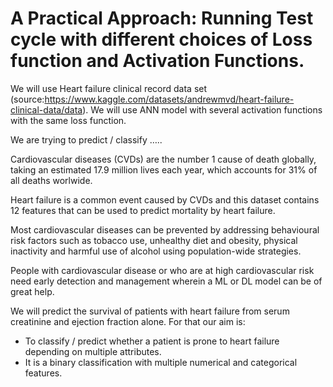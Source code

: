 # A Practical Approach: Running Test cycle with different choices of Loss function and Activation Functions.

We will use Heart failure clinical record data set (source:https://www.kaggle.com/datasets/andrewmvd/heart-failure-clinical-data/data). We will use ANN model with several activation functions with the same loss function.

We are trying to predict / classify …..  

Cardiovascular diseases (CVDs) are the number 1 cause of death globally, taking an estimated 17.9 million lives each year, which accounts for 31% of all deaths worlwide.

Heart failure is a common event caused by CVDs and this dataset contains 12 features that can be used to predict mortality by heart failure.

Most cardiovascular diseases can be prevented by addressing behavioural risk factors such as tobacco use, unhealthy diet and obesity, physical inactivity and harmful use of alcohol using population-wide strategies.

People with cardiovascular disease or who are at high cardiovascular risk need early detection and management wherein a ML or DL model can be of great help.

We will predict the survival of patients with heart failure from serum creatinine and ejection fraction alone. For that our aim is:

- To classify / predict whether a patient is prone to heart failure depending on multiple attributes.
- It is a binary classification with multiple numerical and categorical features.


